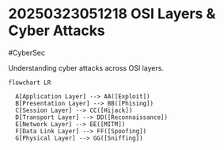 # 20250323051218 OSI Layers & Cyber Attacks

#CyberSec

Understanding cyber attacks across OSI layers.

```mermaid
flowchart LR

  A[Application Layer] --> AA([Exploit])
  B[Presentation Layer] --> BB([Phising])
  C[Session Layer] --> CC([Hijack])
  D[Transport Layer] --> DD([Reconnaissance])
  E[Network Layer] --> EE([MITM])
  F[Data Link Layer] --> FF([Spoofing])
  G[Physical Layer] --> GG([Sniffing])
```
